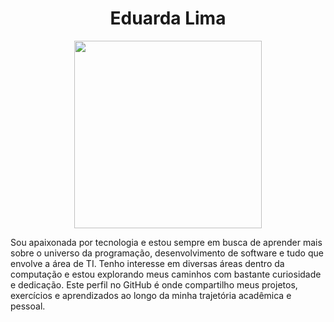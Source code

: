 <h1 align="center"> Eduarda Lima </h1>

<p align="center">
  <img src="https://github.com/user-attachments/assets/5731ac72-8c76-42f6-a5dd-fc983020bc9f" width="300"/>
</p>
Sou apaixonada por tecnologia e estou sempre em busca de aprender mais sobre o universo da programação, desenvolvimento de software e tudo que envolve a área de TI. Tenho interesse em diversas áreas dentro da computação e estou explorando meus caminhos com bastante curiosidade e dedicação.
Este perfil no GitHub é onde compartilho meus projetos, exercícios e aprendizados ao longo da minha trajetória acadêmica e pessoal. 

 
